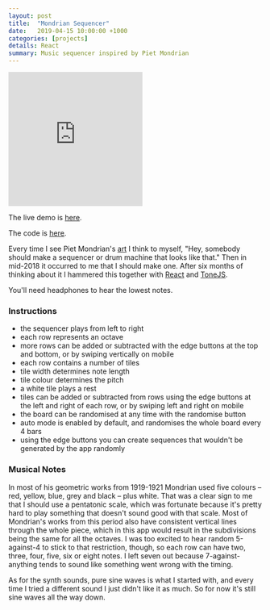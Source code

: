 ```yaml
---
layout: post
title:  "Mondrian Sequencer"
date:   2019-04-15 10:00:00 +1000
categories: [projects]
details: React
summary: Music sequencer inspired by Piet Mondrian
---
```


<iframe height="266" width="266" src="https://www.youtube.com/embed/u7B9B6sYUC8" frameborder="0" allow="accelerometer; autoplay; encrypted-media; gyroscope; picture-in-picture" allowfullscreen></iframe>

The live demo is [here](https://ryanmonro.github.io/mondrian/).

The code is [here](https://www.github.com/ryanmonro/mondrian/).

Every time I see Piet Mondrian's [art](https://www.piet-mondrian.org/composition-number-2.jsp) I think to myself, "Hey, somebody should make a sequencer or drum machine that looks like that." Then in mid-2018 it occurred to me that I should make one. After six months of thinking about it I hammered this together with [React](https://reactjs.org/) and [ToneJS](https://tonejs.github.io).

 You'll need headphones to hear the lowest notes.

### Instructions
- the sequencer plays from left to right
- each row represents an octave
- more rows can be added or subtracted with the edge buttons at the top and bottom, or by swiping vertically on mobile
- each row contains a number of tiles
- tile width determines note length
- tile colour determines the pitch
- a white tile plays a rest
- tiles can be added or subtracted from rows using the edge buttons at the left and right of each row, or by swiping left and right on mobile
- the board can be randomised at any time with the randomise button
- auto mode is enabled by default, and randomises the whole board every 4 bars
- using the edge buttons you can create sequences that wouldn't be generated by the app randomly

### Musical Notes
In most of his geometric works from 1919-1921 Mondrian used five colours – red, yellow, blue, grey and black – plus white. That was a clear sign to me that I should use a pentatonic scale, which was fortunate because it's pretty hard to play something that doesn't sound good with that scale. Most of Mondrian's works from this period also have consistent vertical lines through the whole piece, which in this app would result in the subdivisions being the same for all the octaves. I was too excited to hear random 5-against-4 to stick to that restriction, though, so each row can have two, three, four, five, six or eight notes. I left seven out because 7-against-anything tends to sound like something went wrong with the timing.

As for the synth sounds, pure sine waves is what I started with, and every time I tried a different sound I just didn't like it as much. So for now it's still sine waves all the way down.